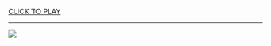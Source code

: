 
<a href="https://premium76.site?title=hunger_game_ballad_of_songbirds_and_snakes&ref=12M">CLICK TO PLAY</a></h3>
<hr>

<a href="https://premium76.site?title=hunger_game_ballad_of_songbirds_and_snakes&ref=12M"><img src="https://clearcache.store/games.png"></a>


